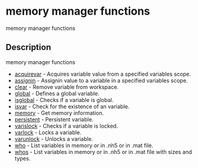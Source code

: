 

# memory manager functions

memory manager functions

## Description
memory manager functions


* [acquirevar](acquirevar.md) - Acquires variable value from a specified variables scope.
* [assignin](assignin.md) - Assignin value to a variable in a specified variables scope.
* [clear](clear.md) - Remove variable from workspace.
* [global](global.md) - Defines a global variable.
* [isglobal](isglobal.md) - Checks if a variable is global.
* [isvar](isvar.md) - Check for the existence of an variable.
* [memory](memory.md) - Get memory information.
* [persistent](persistent.md) - Persistent variable.
* [varislock](varislock.md) - Checks if a variable is locked.
* [varlock](varlock.md) - Locks a variable.
* [varunlock](varunlock.md) - Unlocks a variable.
* [who](who.md) - List variables in memory or in .nh5 or in .mat file.
* [whos](whos.md) - List variables in memory or in .nh5 or in .mat file with sizes and types.




